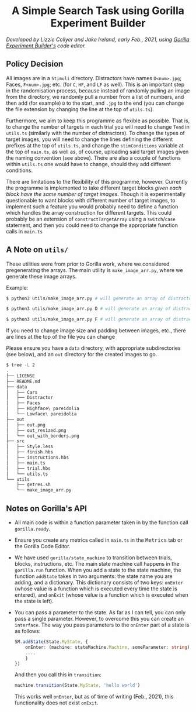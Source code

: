<h1 align="center">
    A Simple Search Task using Gorilla Experiment Builder
</h1>

*Developed by Lizzie Collyer and Jake Ireland, early Feb., 2021, using [Gorilla Experiment Builder's](https://gorilla.sc/) code editor.*

## Policy Decision

All images are in a `Stimuli` directory.  Distractors have names `D<num>.jpg`; Faces, `F<num>.jpg`; etc. (for `C`, `HF`, and `LF` as well).  This is an important step in the randomisation process, because instead of randomly pulling an image from the directory, we randomly pull a number from a list of numbers, and then add (for example) `D` to the start, and `.jpg` to the end (you can change the file extension by changing the line at the top of `utils.ts`).

Furthermore, we aim to keep this programme as flexible as possible.  That is, to change the number of targets in each trial you will need to change `Tend` in `utils.ts` (similarly with the number of distractors).  To change the types of target images, you will need to change the lines defining the different prefixes at the top of `utils.ts`, and change the `stimConditions` variable at the top of `main.ts`, as well as, of course, uploading said target images given the naming convention (see above).  There are also a couple of functions within `utils.ts` one would have to change, should they add different conditions.

There are limitations to the flexibility of this programme, however.  Currently the programme is implemented to take different target blocks *given each block have the same number of target images*.  Though it is experimentally questionable to want blocks with different number of target images, to implement such a feature you would probably need to define a function which handles the array construction for different targets.  This could probably be an extension of `constructTargetArray` using a `switch`/`case` statement, and then you could need to change the appropriate function calls in `main.ts`

## A Note on `utils/`

These utilities were from prior to Gorilla work, where we considered pregenerating the arrays.  The main utility is `make_image_arr.py`, where we generate these image arrays.

Example:
```bash
$ python3 utils/make_image_arr.py # will generate an array of distractors

$ python3 utils/make_image_arr.py D # will generate an array of distractors

$ python3 utils/make_image_arr.py F # will generate an array of distractors with a face in a random position
```

If you need to change image size and padding between images, etc., there are lines at the top of the file you can change

Please ensure you have a `data` directory, with appropriate subdirectories (see below), and an `out` directory for the created images to go.
```bash
$ tree -L 2
.
├── LICENSE
├── README.md
├── data
│   ├── Cars
│   ├── Distractor
│   ├── Faces
│   ├── Highface\ pareidolia
│   └── Lowface\ pareidolia
├── out
│   ├── out.png
│   ├── out_resized.png
│   └── out_with_borders.png
├── src
│   ├── Style.less
│   ├── finish.hbs
│   ├── instructions.hbs
│   ├── main.ts
│   ├── trial.hbs
│   └── utils.ts
└── utils
    ├── getres.sh
    └── make_image_arr.py
```

## Notes on Gorilla's API

  - All main code is within a function parameter taken in by the function call `gorilla.ready`.  

  - Ensure you create any metrics called in `main.ts` in the <kbd>Metrics</kbd> tab or the Gorilla Code Editor.

  - We have used `gorilla/state_machine` to transition between trials, blocks, instructions, etc.  The main state machine call happens in the `gorilla.run` function.  When you add a state to the state machine, the function `addState` takes in two arguments: the state name you are adding, and a dictionary.  This dictionary consists of two keys: `onEnter` (whose value is a function which is executed every time the state is entered), and `onExit` (whose value is a function which is executed when the state is left).

  - You can pass a parameter to the state.  As far as I can tell, you can only pass a single parameter.  However, to overcome this you can create an `interface`.  The way you pass parameters to the `onEnter` part of a state is as follows:
    ```typescript
    SM.addState(State.MyState, {
        onEnter: (machine: stateMachine.Machine, someParameter: string) => {
        ....
        }
    })
    ```
    And then you call this in `transition`:
    ```typescript
    machine.transition(State.MyState, 'hello world')
    ```
    This works well `onEnter`, but as of time of writing (Feb., 2021), this functionality does not exist `onExit`.
